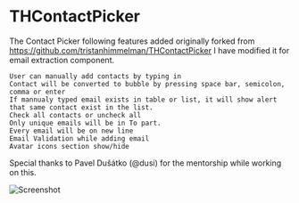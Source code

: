 THContactPicker
===============

The Contact Picker following features added originally forked from https://github.com/tristanhimmelman/THContactPicker I have modified it for email extraction component.

    User can manually add contacts by typing in
    Contact will be converted to bubble by pressing space bar, semicolon, comma or enter
    If mannualy typed email exists in table or list, it will show alert that same contact exist in the list.
    Check all contacts or uncheck all
    Only unique emails will be in To part.
    Every email will be on new line
    Email Validation while adding email
    Avatar icons section show/hide


Special thanks to Pavel Dušátko (@dusi) for the mentorship while working on this.

![Screenshot](https://raw.github.com/soofani/THContactPicker/master/screenshot.png)
